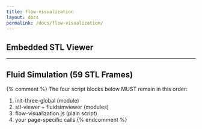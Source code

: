 ```yaml
---
title: flow-visualization
layout: docs
permalink: /docs/flow-visualization/
---
```


## Embedded STL Viewer  
<div id="stl-demo"></div>

---

## Fluid Simulation (59 STL Frames)  
<div id="fluid-demo"></div>

{% comment %}
  The four script blocks below MUST remain in this order:
  1) init-three-global (module)
  2) stl-viewer + fluidsimviewer (modules)
  3) flow-visualization.js (plain script)
  4) your page-specific calls
{% endcomment %}

<!-- 1) Three.js & all controls & loaders -->
<script type="module" src="{{ '/assets/js/init-three-global.js' | relative_url }}"></script>

<!-- 2) Your two ES-module viewers which attach themselves to window renderer -->
<script type="module" src="{{ '/assets/js/stl-viewer.js'      | relative_url }}"></script>
<script type="module" src="{{ '/assets/js/fluidsimviewer.js'  | relative_url }}"></script>

<!-- 3) The FlowVisualization wrapper (IIFE) -->
<script src="{{ '/assets/js/flow-visualization.js' | relative_url }}"></script>

<!-- 4) Page-specific bootstrap calls -->
<script>
  FlowVisualization.staticViewer(
    'stl-demo',
    '{{ "/assets/models/example.stl" | relative_url }}',
    { color: 0xfacc15, cameraZ: 150 }
  );

  FlowVisualization.fluidViewer(
    'fluid-demo',
    '{{ "/assets/models/airways/outlet" | relative_url }}',
    59,
    { color: 0x1caaff, cameraZ: 120, frameDelay: 200 }
  );
</script>
